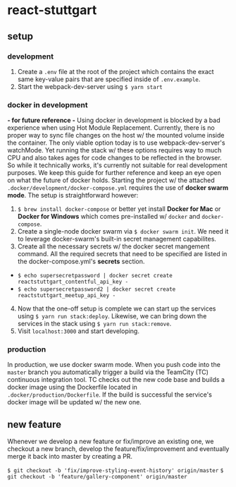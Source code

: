 # react-stuttgart

## setup

### development

1. Create a `.env` file at the root of the project which contains the exact same key-value pairs that are specified inside of `.env.example`.
2. Start the webpack-dev-server using `$ yarn start`

### docker in development

**- for future reference -**
Using docker in development is blocked by a bad experience when using Hot Module Replacement. Currently, there is no proper way to sync file changes on the host w/ the mounted volume inside the container. The only viable option today is to use webpack-dev-server's watchMode. Yet running the stack w/ these options requires way to much CPU and also takes ages for code changes to be reflected in the browser. So while it technically works, it's currently not suitable for real development purposes. We keep this guide for further reference and keep an eye open on what the future of docker holds.
Starting the project w/ the attached `.docker/development/docker-compose.yml` requires the use of **docker swarm mode**. The setup is straightforward however:
1. `$ brew install docker-compose` or better yet install **Docker for Mac** or **Docker for Windows** which comes pre-installed w/ `docker` and `docker-compose`.
2. Create a single-node docker swarm via `$ docker swarm init`. We need it to leverage docker-swarm's built-in secret management capabilites.
3. Create all the necessary secrets w/ the docker secret mangement command. All the required secrets that need to be specified are listed in the docker-compose.yml's **secrets** section.
  * `$ echo supersecretpassword | docker secret create reactstuttgart_contentful_api_key -`
  * `$ echo supersecretpassword2 | docker secret create reactstuttgart_meetup_api_key -`
4. Now that the one-off setup is complete we can start up the services using `$ yarn run stack:deploy`. Likewise, we can bring down the services in the stack using `$ yarn run stack:remove`.
5. Visit `localhost:3000` and start developing.

### production

In production, we use docker swarm mode. When you push code into the `master` branch you automatically trigger a build via the TeamCity (TC) continuous integration tool. TC checks out the new code base and builds a docker image using the Dockerfile located in `.docker/production/Dockerfile`. If the build is successful the service's docker image will be updated w/ the new one.

## new feature
Whenever we develop a new feature or fix/improve an existing one, we checkout a new branch, develop the feature/fix/improvement and eventually merge it back into master by creating a PR.

`$ git checkout -b 'fix/improve-styling-event-history' origin/master`
`$ git checkout -b 'feature/gallery-component' origin/master`
